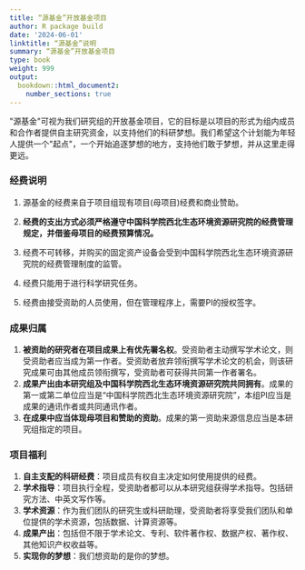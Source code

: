 ```yaml
---
title: “源基金”开放基金项目
author: R package build
date: '2024-06-01'
linktitle: “源基金”说明
summary: “源基金”开放基金项目
type: book
weight: 999
output:
  bookdown::html_document2:
    number_sections: true
---
```


"源基金"可视为我们研究组的开放基金项目，它的目标是以项目的形式为组内成员和合作者提供自主研究资金，以支持他们的科研梦想。我们希望这个计划能为年轻人提供一个"起点"，一个开始追逐梦想的地方，支持他们敢于梦想，并从这里走得更远。

### 经费说明

1. 源基金的经费来自于项目组现有项目(母项目)经费和商业赞助。

1. **经费的支出方式必须严格遵守中国科学院西北生态环境资源研究院的经费管理规定，并借鉴母项目的经费预算情况。**

1. 经费不可转移，并购买的固定资产设备会受到中国科学院西北生态环境资源研究院的经费管理制度的监管。

1. 经费只能用于进行科学研究任务。

1. 经费由接受资助的人员使用，但在管理程序上，需要PI的授权签字。

   

### 成果归属

1. **被资助的研究者在项目成果上有优先署名权**。受资助者主动撰写学术论文，则受资助者应当成为第一作者。受资助者放弃领衔撰写学术论文的机会，则该研究成果可由其他成员领衔撰写，受资助者可获得共同第一作者署名。
2. **成果产出由本研究组及中国科学院西北生态环境资源研究院共同拥有**。成果的第一或第二单位应当是“中国科学院西北生态环境资源研究院”，本组PI应当是成果的通讯作者或共同通讯作者。
3. **在成果中应当体现母项目和赞助的资助**。成果的第一资助来源信息应当是本研究组指定的项目。



### 项目福利
1. **自主支配的科研经费**：项目成员有权自主决定如何使用提供的经费。
1. **学术指导**：项目执行全程，受资助者都可以从本研究组获得学术指导。包括研究方法、中英文写作等。
1. **学术资源**：作为我们团队的研究生或科研助理，受资助者将享受我们团队和单位提供的学术资源，包括数据、计算资源等。
1. **成果产出**：包括但不限于学术论文、专利、软件著作权、数据产权、著作权、其他知识产权收益等。
1. **实现你的梦想**：我们想资助的是你的梦想。



